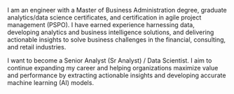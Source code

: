 I am an engineer with a Master of Business Administration degree, graduate analytics/data science certificates, and certification in agile project management (PSPO). I have earned experience harnessing data, developing analytics and business intelligence solutions, and delivering actionable insights to solve business challenges in the financial, consulting, and retail industries.

I want to become a Senior Analyst (Sr Analyst) / Data Scientist. I aim to continue expanding my career and helping organizations maximize value and performance by extracting actionable insights and developing accurate machine learning (AI) models.

<!---
LeslieLopezE/LeslieLopezE is a ✨ special ✨ repository because its `README.md` (this file) appears on your GitHub profile.
You can click the Preview link to take a look at your changes.
--->
